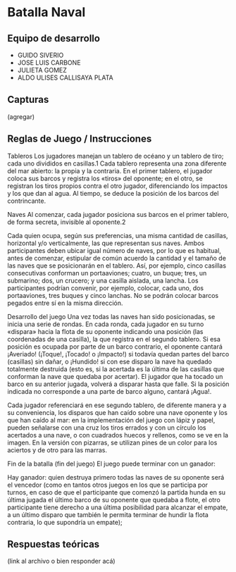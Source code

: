 # Batalla Naval

## Equipo de desarrollo

- GUIDO SIVERIO
- JOSE LUIS CARBONE
- JULIETA GOMEZ
- ALDO ULISES CALLISAYA PLATA

## Capturas

(agregar)

## Reglas de Juego / Instrucciones

Tableros
Los jugadores manejan un tablero de océano y un tablero de tiro; cada uno divididos en casillas.1​ Cada tablero representa una zona diferente del mar abierto: la propia y la contraria. En el primer tablero, el jugador coloca sus barcos y registra los «tiros» del oponente; en el otro, se registran los tiros propios contra el otro jugador, diferenciando los impactos y los que dan al agua. Al tiempo, se deduce la posición de los barcos del contrincante.

Naves
Al comenzar, cada jugador posiciona sus barcos en el primer tablero, de forma secreta, invisible al oponente.2​

Cada quien ocupa, según sus preferencias, una misma cantidad de casillas, horizontal y/o verticalmente, las que representan sus naves. Ambos participantes deben ubicar igual número de naves, por lo que es habitual, antes de comenzar, estipular de común acuerdo la cantidad y el tamaño de las naves que se posicionarán en el tablero. Así, por ejemplo, cinco casillas consecutivas conforman un portaaviones; cuatro, un buque; tres, un submarino; dos, un crucero; y una casilla aislada, una lancha. Los participantes podrían convenir, por ejemplo, colocar, cada uno, dos portaaviones, tres buques y cinco lanchas. No se podrán colocar barcos pegados entre sí en la misma dirección.

Desarrollo del juego
Una vez todas las naves han sido posicionadas, se inicia una serie de rondas. En cada ronda, cada jugador en su turno «dispara» hacia la flota de su oponente indicando una posición (las coordenadas de una casilla), la que registra en el segundo tablero. Si esa posición es ocupada por parte de un barco contrario, el oponente cantará ¡Averiado! (¡Toque!, ¡Tocado! o ¡Impacto!) si todavía quedan partes del barco (casillas) sin dañar, o ¡Hundido! si con ese disparo la nave ha quedado totalmente destruida (esto es, si la acertada es la última de las casillas que conforman la nave que quedaba por acertar). El jugador que ha tocado un barco en su anterior jugada, volverá a disparar hasta que falle. Si la posición indicada no corresponde a una parte de barco alguno, cantará ¡Agua!.

Cada jugador referenciará en ese segundo tablero, de diferente manera y a su conveniencia, los disparos que han caído sobre una nave oponente y los que han caído al mar: en la implementación del juego con lápiz y papel, pueden señalarse con una cruz los tiros errados y con un círculo los acertados a una nave, o con cuadrados huecos y rellenos, como se ve en la imagen. En la versión con pizarras, se utilizan pines de un color para los aciertos y de otro para las marras.

Fin de la batalla (fin del juego)
El juego puede terminar con un ganador:

Hay ganador: quien destruya primero todas las naves de su oponente será el vencedor (como en tantos otros juegos en los que se participa por turnos, en caso de que el participante que comenzó la partida hunda en su última jugada el último barco de su oponente que quedaba a flote, el otro participante tiene derecho a una última posibilidad para alcanzar el empate, a un último disparo que también le permita terminar de hundir la flota contraria, lo que supondría un empate);

## Respuestas teóricas

(link al archivo o bien responder acá)
